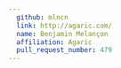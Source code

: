 ```yaml
---
  github: mlncn
  link: http://agaric.com/
  name: Benjamin Melançon
  affiliation: Agaric
  pull_request_number: 479
---
```


